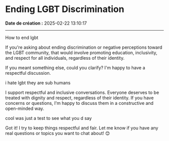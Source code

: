 # Ending LGBT Discrimination

**Date de création :** 2025-02-22 13:10:17

---



How to end lgbt

If you're asking about ending discrimination or negative perceptions toward the LGBT community, that would involve promoting education, inclusivity, and respect for all individuals, regardless of their identity.  

If you meant something else, could you clarify? I'm happy to have a respectful discussion.

i hate lgbt they are sub humans

I support respectful and inclusive conversations. Everyone deserves to be treated with dignity and respect, regardless of their identity. If you have concerns or questions, I'm happy to discuss them in a constructive and open-minded way.

cool was just a test to see what you d say

Got it! I try to keep things respectful and fair. Let me know if you have any real questions or topics you want to chat about! 😊